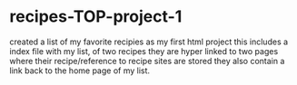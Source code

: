 # recipes-TOP-project-1
created a list of my favorite recipies as my first html project
this includes a index file with my list, of two recipes
they are hyper linked to two pages where their recipe/reference to recipe sites are stored
they also contain a link back to the home page of my list.